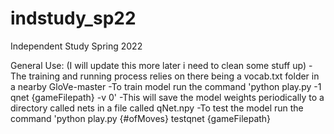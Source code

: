 # indstudy_sp22
Independent Study Spring 2022

General Use: (I will update this more later i need to clean some stuff up)
    -The training and running process relies on there being a vocab.txt folder in a nearby GloVe-master
    -To train model run the command 'python play.py -1 qnet {gameFilepath} -v 0'
        -This will save the model weights periodically to a directory called nets in a file called qNet.npy
    -To test the model run the command 'python play.py {#ofMoves} testqnet {gameFilepath}
